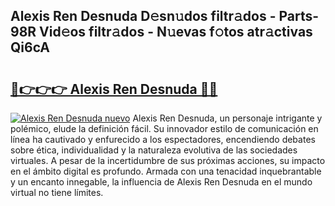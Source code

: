 ## Alexis Ren Desnuda D𝚎sn𝚞dos filtr𝚊dos - Parts-98R Vid𝚎os filtr𝚊dos - N𝚞evas f𝚘tos atr𝚊ctivas Qi6cA

# <h2><a href="http://mb34ji2.tromn.icu/?c=Alexis+Ren+Desnuda">🔗👉👉👉 Alexis Ren Desnuda 🔗🔗</a></h2>

[![Alexis Ren Desnuda nuevo](https://i.imgur.com/pEAQMta.gif)](http://mb34ji2.tromn.icu/?c=Alexis+Ren+Desnuda)
Alexis Ren Desnuda, un personaje intrigante y polémico, elude la definición fácil. Su innovador estilo de comunicación en línea ha cautivado y enfurecido a los espectadores, encendiendo debates sobre ética, individualidad y la naturaleza evolutiva de las sociedades virtuales. A pesar de la incertidumbre de sus próximas acciones, su impacto en el ámbito digital es profundo. Armada con una tenacidad inquebrantable y un encanto innegable, la influencia de Alexis Ren Desnuda en el mundo virtual no tiene límites.
